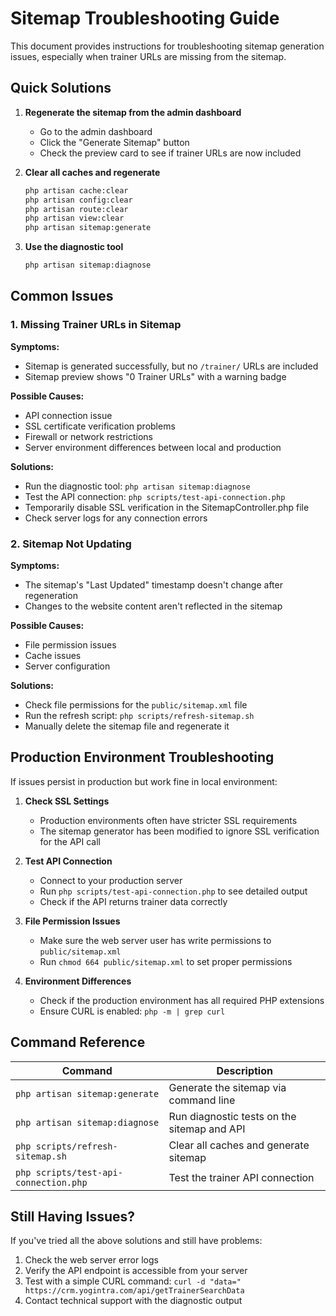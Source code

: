 # Sitemap Troubleshooting Guide

This document provides instructions for troubleshooting sitemap generation issues, especially when trainer URLs are missing from the sitemap.

## Quick Solutions

1. **Regenerate the sitemap from the admin dashboard**
   - Go to the admin dashboard
   - Click the "Generate Sitemap" button
   - Check the preview card to see if trainer URLs are now included

2. **Clear all caches and regenerate**
   ```bash
   php artisan cache:clear
   php artisan config:clear
   php artisan route:clear
   php artisan view:clear
   php artisan sitemap:generate
   ```

3. **Use the diagnostic tool**
   ```bash
   php artisan sitemap:diagnose
   ```

## Common Issues

### 1. Missing Trainer URLs in Sitemap

**Symptoms:**
- Sitemap is generated successfully, but no `/trainer/` URLs are included
- Sitemap preview shows "0 Trainer URLs" with a warning badge

**Possible Causes:**
- API connection issue
- SSL certificate verification problems
- Firewall or network restrictions
- Server environment differences between local and production

**Solutions:**
- Run the diagnostic tool: `php artisan sitemap:diagnose`
- Test the API connection: `php scripts/test-api-connection.php`
- Temporarily disable SSL verification in the SitemapController.php file
- Check server logs for any connection errors

### 2. Sitemap Not Updating

**Symptoms:**
- The sitemap's "Last Updated" timestamp doesn't change after regeneration
- Changes to the website content aren't reflected in the sitemap

**Possible Causes:**
- File permission issues
- Cache issues
- Server configuration

**Solutions:**
- Check file permissions for the `public/sitemap.xml` file
- Run the refresh script: `php scripts/refresh-sitemap.sh`
- Manually delete the sitemap file and regenerate it

## Production Environment Troubleshooting

If issues persist in production but work fine in local environment:

1. **Check SSL Settings**
   - Production environments often have stricter SSL requirements
   - The sitemap generator has been modified to ignore SSL verification for the API call

2. **Test API Connection**
   - Connect to your production server
   - Run `php scripts/test-api-connection.php` to see detailed output
   - Check if the API returns trainer data correctly

3. **File Permission Issues**
   - Make sure the web server user has write permissions to `public/sitemap.xml`
   - Run `chmod 664 public/sitemap.xml` to set proper permissions

4. **Environment Differences**
   - Check if the production environment has all required PHP extensions
   - Ensure CURL is enabled: `php -m | grep curl`

## Command Reference

| Command | Description |
|---------|-------------|
| `php artisan sitemap:generate` | Generate the sitemap via command line |
| `php artisan sitemap:diagnose` | Run diagnostic tests on the sitemap and API |
| `php scripts/refresh-sitemap.sh` | Clear all caches and generate sitemap |
| `php scripts/test-api-connection.php` | Test the trainer API connection |

## Still Having Issues?

If you've tried all the above solutions and still have problems:

1. Check the web server error logs
2. Verify the API endpoint is accessible from your server
3. Test with a simple CURL command: `curl -d "data=" https://crm.yogintra.com/api/getTrainerSearchData`
4. Contact technical support with the diagnostic output
